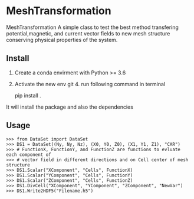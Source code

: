 # MeshTransformation
 MeshTransformation
 A simple class to test the best method
 transfering potential,magnetic, and
  current vector fields to new mesh structure
  conserving physical properties of the system.
  
  Install
  -------
  1. Create a conda envirment with Python >= 3.6
  2. Activate the new env
git  4. run following command in terminal
  
     pip install .
  
  It will install the package and also the dependencies
  
  Usage
  -------
    >>> from DataSet import DataSet
    >>> DS1 = DataSet((Ny, Ny, Nz), (X0, Y0, Z0), (X1, Y1, Z1), "CAR")
    >>> # FunctionX, FunctionY, and FunctionZ are functions to evluate each component of
    >>> # vector field in different directions and on Cell center of mesh structure
    >>> DS1.Scalar("XComponent", "Cells", FunctionX)
    >>> DS1.Scalar("YComponent", "Cells", FunctionY)
    >>> DS1.Scalar("ZComponent", "Cells", FunctionZ)
    >>> DS1.DivCell("XComponent", "YComponent", "ZComponent", "NewVar")
    >>> DS1.Write2HDF5("Filename.h5")